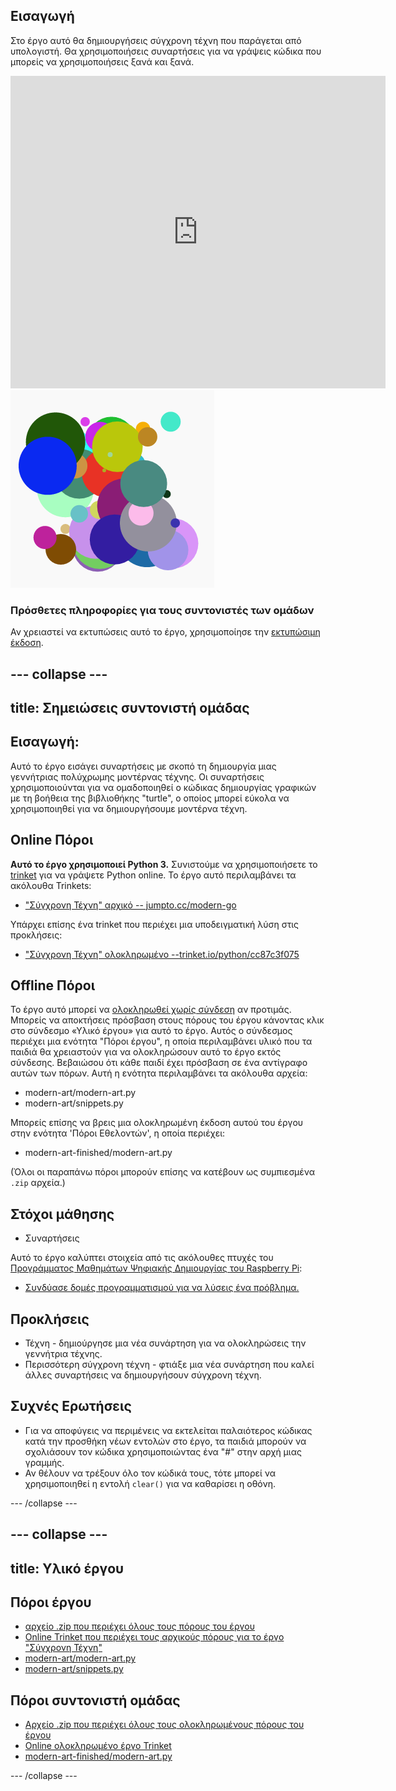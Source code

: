 ## Εισαγωγή

Στο έργο αυτό θα δημιουργήσεις σύγχρονη τέχνη που παράγεται από υπολογιστή. Θα χρησιμοποιήσεις συναρτήσεις για να γράψεις κώδικα που μπορείς να χρησιμοποιήσεις ξανά και ξανά.

<div class="trinket">
  <iframe src="https://trinket.io/embed/python/cc87c3f075?outputOnly=true&start=result" width="600" height="500" frameborder="0" marginwidth="0" marginheight="0" allowfullscreen>
  </iframe>
  <img src="images/modern-finished.png">
</div>

### Πρόσθετες πληροφορίες για τους συντονιστές των ομάδων

Αν χρειαστεί να εκτυπώσεις αυτό το έργο, χρησιμοποίησε την [εκτυπώσιμη έκδοση](https://projects.raspberrypi.org/el-GR/projects/modern-art/print).

--- collapse ---
---
title: Σημειώσεις συντονιστή ομάδας
---
## Εισαγωγή:

Αυτό το έργο εισάγει συναρτήσεις με σκοπό τη δημιουργία μιας γεννήτριας πολύχρωμης μοντέρνας τέχνης. Οι συναρτήσεις χρησιμοποιούνται για να ομαδοποιηθεί ο κώδικας δημιουργίας γραφικών με τη βοήθεια της βιβλιοθήκης "turtle", ο οποίος μπορεί εύκολα να χρησιμοποιηθεί για να δημιουργήσουμε μοντέρνα τέχνη.

## Online Πόροι

**Αυτό το έργο χρησιμοποιεί Python 3.** Συνιστούμε να χρησιμοποιήσετε το [trinket](https://trinket.io/) για να γράψετε Python online. Το έργο αυτό περιλαμβάνει τα ακόλουθα Trinkets:

* ["Σύγχρονη Τέχνη" αρχικό -- jumpto.cc/modern-go](https://trinket.io/python/791cafc9f7)

Υπάρχει επίσης ένα trinket που περιέχει μια υποδειγματική λύση στις προκλήσεις:

* ["Σύγχρονη Τέχνη" ολοκληρωμένο --trinket.io/python/cc87c3f075](https://trinket.io/python/cc87c3f075)

## Offline Πόροι

Το έργο αυτό μπορεί να [ολοκληρωθεί χωρίς σύνδεση](https://www.codeclubprojects.org/en-GB/resources/python-working-offline/) αν προτιμάς. Μπορείς να αποκτήσεις πρόσβαση στους πόρους του έργου κάνοντας κλικ στο σύνδεσμο «Υλικό έργου» για αυτό το έργο. Αυτός ο σύνδεσμος περιέχει μια ενότητα "Πόροι έργου", η οποία περιλαμβάνει υλικό που τα παιδιά θα χρειαστούν για να ολοκληρώσουν αυτό το έργο εκτός σύνδεσης. Βεβαιώσου ότι κάθε παιδί έχει πρόσβαση σε ένα αντίγραφο αυτών των πόρων. Αυτή η ενότητα περιλαμβάνει τα ακόλουθα αρχεία:

* modern-art/modern-art.py
* modern-art/snippets.py

Μπορείς επίσης να βρεις μια ολοκληρωμένη έκδοση αυτού του έργου στην ενότητα 'Πόροι Εθελοντών', η οποία περιέχει:

* modern-art-finished/modern-art.py

(Όλοι οι παραπάνω πόροι μπορούν επίσης να κατέβουν ως συμπιεσμένα `.zip` αρχεία.)

## Στόχοι μάθησης

* Συναρτήσεις

Αυτό το έργο καλύπτει στοιχεία από τις ακόλουθες πτυχές του [Προγράμματος Μαθημάτων Ψηφιακής Δημιουργίας του Raspberry Pi](https://rpf.io/curriculum):

* [Συνδύασε δομές προγραμματισμού για να λύσεις ένα πρόβλημα.](https://www.raspberrypi.org/curriculum/programming/builder)

## Προκλήσεις

* Τέχνη - δημιούργησε μια νέα συνάρτηση για να ολοκληρώσεις την γεννήτρια τέχνης.
* Περισσότερη σύγχρονη τέχνη - φτιάξε μια νέα συνάρτηση που καλεί άλλες συναρτήσεις να δημιουργήσουν σύγχρονη τέχνη. 

## Συχνές Ερωτήσεις

* Για να αποφύγεις να περιμένεις να εκτελείται παλαιότερος κώδικας κατά την προσθήκη νέων εντολών στο έργο, τα παιδιά μπορούν να σχολιάσουν τον κώδικα χρησιμοποιώντας ένα "#" στην αρχή μιας γραμμής. 
* Αν θέλουν να τρέξουν όλο τον κώδικά τους, τότε μπορεί να χρησιμοποιηθεί η εντολή `clear()` για να καθαρίσει η οθόνη. 

--- /collapse ---

--- collapse ---
---
title: Υλικό έργου
---
## Πόροι έργου

* [αρχείο .zip που περιέχει όλους τους πόρους του έργου](resources/modern-art-project-resources.zip)
* [Online Trinket που περιέχει τους αρχικούς πόρους για το έργο "Σύγχρονη Τέχνη"](https://trinket.io/python/791cafc9f7)
* [modern-art/modern-art.py](resources/modern-art-modern-art.py)
* [modern-art/snippets.py](resources/modern-art-snippets.py)

## Πόροι συντονιστή ομάδας

* [Αρχείο .zip που περιέχει όλους τους ολοκληρωμένους πόρους του έργου](resources/modern-art-volunteer-resources.zip)
* [Online ολοκληρωμένο έργο Trinket](https://trinket.io/python/cc87c3f075)
* [modern-art-finished/modern-art.py](resources/modern-art-finished-modern-art.py)

--- /collapse ---

